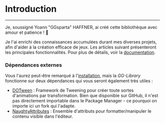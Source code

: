 # Introduction

---

Je, soussigné Yoann "GGsparta" HAFFNER, ai créé cette bibliothèque avec amour et patience ! 💝

Je l'ai enrichi des connaissances accumulées durant mes diverses projets, afin d'aider à la création efficace de jeux.
Les articles suivant présenteront les principales fonctionnalités. Pour plus de détails, voir la [documentation](/api/).

### Dépendances externes

Vous l'aurez peut-être remarqué à l'[installation](/), mais la *GG-Library* fonctionne sur deux dépendances qui vous seront également très utiles :

- [DOTween](http://dotween.demigiant.com/) : Framework de Tweening pour créer toute sortes d'animations par transformation. Bien que disponible sur GitHub, il n'est pas directement importable dans le Package Manager - ce pourquoi on importe ici un fork qui l'adapte.
- [NaughtyAttributes](https://github.com/dbrizov/NaughtyAttributes) : Ensemble d'attributs pour formatter/manipuler le contenu visible dans l'éditeur.
